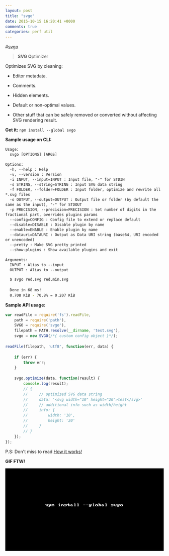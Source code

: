 ```yaml
---
layout: post
title: "svgo"
date: 2015-10-15 16:20:41 +0000
comments: true
categories: perf util
---
```


#[svgo](https://www.npmjs.com/package/svgo)
>**SVG O**ptimizer

Optimizes SVG by cleaning:

* Editor metadata.

* Comments.

* Hidden elements.

* Default or non-optimal values.

* Other stuff that can be safely removed or converted without affecting SVG rendering result.

__Get it:__ `npm install --global svgo`

__Sample usage on CLI:__

```
Usage:
  svgo [OPTIONS] [ARGS]

Options:
  -h, --help : Help
  -v, --version : Version
  -i INPUT, --input=INPUT : Input file, "-" for STDIN
  -s STRING, --string=STRING : Input SVG data string
  -f FOLDER, --folder=FOLDER : Input folder, optimize and rewrite all *.svg files
  -o OUTPUT, --output=OUTPUT : Output file or folder (by default the same as the input), "-" for STDOUT
  -p PRECISION, --precision=PRECISION : Set number of digits in the fractional part, overrides plugins params
  --config=CONFIG : Config file to extend or replace default
  --disable=DISABLE : Disable plugin by name
  --enable=ENABLE : Enable plugin by name
  --datauri=DATAURI : Output as Data URI string (base64, URI encoded or unencoded)
  --pretty : Make SVG pretty printed
  --show-plugins : Show available plugins and exit

Arguments:
  INPUT : Alias to --input
  OUTPUT : Alias to --output
```
  
```sh
  $ svgo red.svg red.min.svg 
  
  Done in 68 ms!
  0.708 KiB - 70.8% = 0.207 KiB
```
  
__Sample API usage:__
  
```js
var readFile = require('fs').readFile,
    path = require('path'),
    SVGO = require('svgo'),
    filepath = PATH.resolve(__dirname, 'test.svg'),
    svgo = new SVGO(/*{ custom config object }*/);

readFile(filepath, 'utf8', function(err, data) {

    if (err) {
        throw err;
    }

    svgo.optimize(data, function(result) {
        console.log(result);
        // {
        //     // optimized SVG data string
        //     data: '<svg width="10" height="20">test</svg>'
        //     // additional info such as width/height
        //     info: {
        //         width: '10',
        //         height: '20'
        //     }
        // }
    });
});
```
  
P.S: Don't miss to read [How it works!](https://github.com/svg/svgo/blob/master/docs/how-it-works/en.md#how-it-works)

__GIF FTW!__

![svgo.gif](/images/svgo/svgo.gif)
